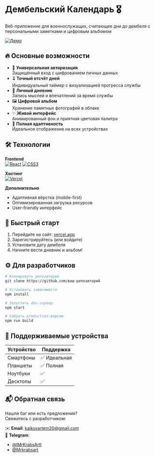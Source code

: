 # Дембельский Календарь 🎖️
Веб-приложение для военнослужащих, считающее дни до дембеля с персональными заметками и цифровым альбомом

[![Демо](https://img.shields.io/badge/Живой_демо-посмотреть-green?style=for-the-badge)](https://my-postcard-nine.vercel.app/)

## 🔥 Основные возможности
- 🔐 **Универсальная авторизация**  
  Защищённый вход с шифрованием личных данных
- ⏳ **Точный отсчёт дней**  
  Индивидуальный таймер с визуализацией прогресса службы
- 📔 **Личный дневник**  
  Запись мыслей и впечатлений за время службы
- 🖼️ **Цифровой альбом**  
  Хранение памятных фотографий в облаке
- ✨ **Живой интерфейс**  
  Анимированный фон и приятная цветовая палитра
- 📱 **Полная адаптивность**  
  Идеальное отображение на всех устройствах

## 🛠 Технологии
**Frontend**  
[![React](https://img.shields.io/badge/React-18.2.0-blue?logo=react)](https://reactjs.org)
[![CSS3](https://img.shields.io/badge/CSS3-анимации-orange?logo=css3)](https://developer.mozilla.org/ru/docs/Web/CSS)

**Хостинг**  
[![Vercel](https://img.shields.io/badge/Vercel-деплой-black?logo=vercel)](https://vercel.com)

**Дополнительно**  
- Адаптивная вёрстка (mobile-first)
- Оптимизированная загрузка ресурсов
- User-friendly интерфейс

## 🚀 Быстрый старт
1. Перейдите на сайт: [vercel.app](https://vercel.app)
2. Зарегистрируйтесь (или войдите)
3. Установите дату дембеля
4. Начните вести дневник и альбом!

## ⚙️ Для разработчиков
```bash
# Клонировать репозиторий
git clone https://github.com/ваш-репозиторий

# Установить зависимости
npm install

# Запустить dev-сервер
npm start

# Собрать production-версию
npm run build
```

## 📱 Поддерживаемые устройства
| Устройство       | Поддержка |
|------------------|-----------|
| Смартфоны        | ✅ Идеальная |
| Планшеты         | ✅ Полная   |
| Ноутбуки         | ✅          |
| Десктопы         | ✅          |

## 📬 Обратная связь
Нашли баг или есть предложения?  
Свяжитесь с разработчиком:  

✉️ **Email**: [kajkovartem20@gmail.com](mailto:kajkovartem20@gmail.com)  
📱 **Telegram**: 
- [@lMrKrabsArtl](https://t.me/lMrKrabsArtl)
- [@Mrkrabsart](https://t.me/Mrkrabsart)
